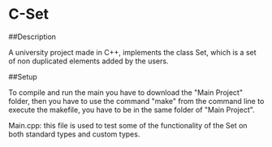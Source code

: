 # C-Set

##Description

A university project made in C++, implements the class Set, which is a set of non duplicated elements added by the users.

##Setup

To compile and run the main you have to download the "Main Project" folder, then you have to use the command "make" from the command line
to execute the makefile, you have to be in the same folder of "Main Project".

Main.cpp: this file is used to test some of the functionality of the Set on both standard types and custom types.
